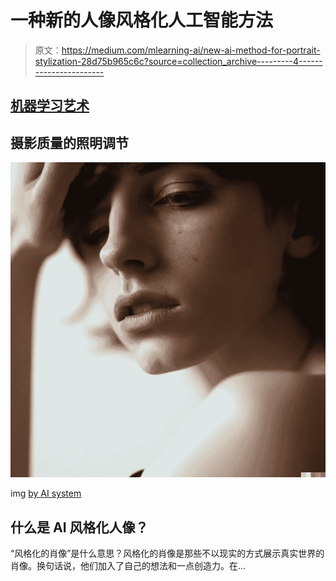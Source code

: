 # 一种新的人像风格化人工智能方法

> 原文：<https://medium.com/mlearning-ai/new-ai-method-for-portrait-stylization-28d75b965c6c?source=collection_archive---------4----------------------->

## [机器学习艺术](https://mlearning.substack.com/p/top-features-of-dalle-3?r=z7zu8&s=w&utm_campaign=post&utm_medium=web)

## 摄影质量的照明调节

[![](img/fe4fb682fd7ab60ba847a755762eac10.png)](https://evartology.substack.com/)

img [by AI system](https://evartology.substack.com/p/all-of-the-greatest-ai-powered-art?r=9hp4d&s=w&utm_campaign=post&utm_medium=web)

## 什么是 AI 风格化人像？

“风格化的肖像”是什么意思？风格化的肖像是那些不以现实的方式展示真实世界的肖像。换句话说，他们加入了自己的想法和一点创造力。在…